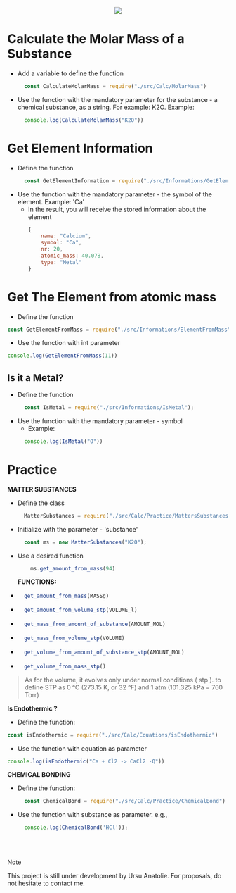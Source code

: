 <p align=center><img src="https://github.com/anatolieursu/chemistryisfun/assets/104382017/1df6e785-be3a-4eab-8fb6-47a943cba31b"></p>

# Calculate the Molar Mass of a Substance
- Add a variable to define the function <br>
  ```js
    const CalculateMolarMass = require("./src/Calc/MolarMass")
    ```
- Use the function with the mandatory parameter for the substance - a chemical substance, as a string. For example: K2O. Example: <br>
  ```js
    console.log(CalculateMolarMass("K2O"))
    ```

# Get Element Information
- Define the function <br>
  ```js
    const GetElementInformation = require("./src/Informations/GetElementInformation");
    ```
- Use the function with the mandatory parameter - the symbol of the element. Example: 'Ca'
  - In the result, you will receive the stored information about the element
    ```js
    {
        name: "Calcium",
        symbol: "Ca",
        nr: 20,
        atomic_mass: 40.078,
        type: "Metal"
    }
    ```
# Get The Element from atomic mass
- Define the function <br>
```js
const GetElementFromMass = require("./src/Informations/ElementFromMass")
```
- Use the function with int parameter
```js
console.log(GetElementFromMass(11))
```

## Is it a Metal?
- Define the function <br>
  ```js
    const IsMetal = require("./src/Informations/IsMetal");
  ```
- Use the function with the mandatory parameter - symbol
  - Example: 
  ```js
    console.log(IsMetal("O"))
  ```

# Practice
**MATTER SUBSTANCES** <br>
- Define the class <br>
  ```js 
    MatterSubstances = require("./src/Calc/Practice/MattersSubstances");
  ```
- Initialize with the parameter - 'substance'
  ```js
    const ms = new MatterSubstances("K2O");
    ```
- Use a desired function
  ```js
      ms.get_amount_from_mass(94)
  ``` 
  **FUNCTIONS:**
- ```js
    get_amount_from_mass(MASSg)
  ```
- ```js
    get_amount_from_volume_stp(VOLUME_l)
    ``` 
- ```js
    get_mass_from_amount_of_substance(AMOUNT_MOL)
    ```
- ```js
    get_mass_from_volume_stp(VOLUME)
    ```
- ```js
    get_volume_from_amount_of_substance_stp(AMOUNT_MOL)
  ``` 
- ```js
    get_volume_from_mass_stp()
    ```
>As for the volume, it evolves only under normal conditions ( stp ). to define STP as 0 ᵒC (273.15 K, or 32 ᵒF) and 1 atm (101.325 kPa = 760 Torr)

**Is Endothermic ?**
- Define the function: 
```js
const isEndothermic = require("./src/Calc/Equations/isEndothermic")
```
- Use the function with equation as parameter
```js
console.log(isEndothermic("Ca + Cl2 -> CaCl2 -Q"))
```


**CHEMICAL BONDING**
- Define the function:
  ```js
    const ChemicalBond = require("./src/Calc/Practice/ChemicalBond")
    ```
- Use the function with substance as parameter. e.g.,
  ```js
    console.log(ChemicalBond('HCl'));
    ```

<br><br>
> [!NOTE]
> This project is still under development by Ursu Anatolie. For proposals, do not hesitate to contact me.
